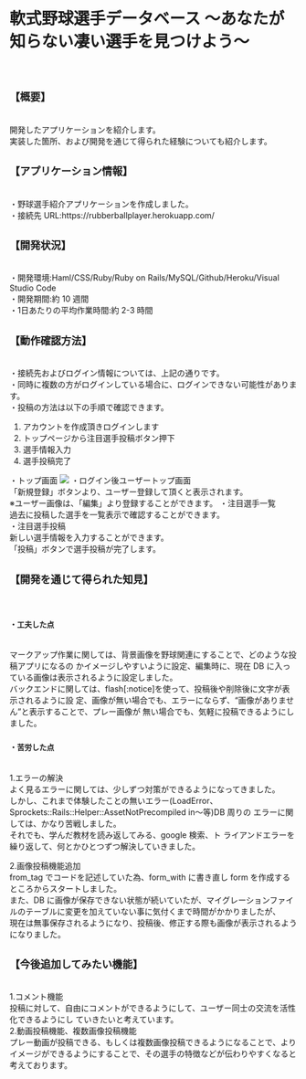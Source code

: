 <h1><font size=”7″>軟式野球選手データベース 〜あなたが知らない凄い選手を見つけよう〜</font></h1><br>

<h2><font size="4">【概要】</font></h2><br>
開発したアプリケーションを紹介します。 <br>
実装した箇所、および開発を通じて得られた経験についても紹介します。<br>

<h2><font size="4">【アプリケーション情報】</font></h2><br>
・野球選手紹介アプリケーションを作成しました。<br>
・接続先 URL:https://rubberballplayer.herokuapp.com/<br>

<h2><font size="4">【開発状況】</font></h2><br>
・開発環境:Haml/CSS/Ruby/Ruby on Rails/MySQL/Github/Heroku/Visual Studio Code <br>
・開発期間:約 10 週間<br>
・1日あたりの平均作業時間:約 2-3 時間<br>

<h2><font size="4">【動作確認方法】</font></h2><br>
・接続先およびログイン情報については、上記の通りです。 <br>
・同時に複数の方がログインしている場合に、ログインできない可能性があります。<br>
・投稿の方法は以下の手順で確認できます。<br>

1) アカウントを作成頂きログインします<br>
2) トップページから注目選手投稿ボタン押下 <br>
3) 選手情報入力<br>
4) 選手投稿完了<br>


・トップ画面
<img src="トップ画面.png">
・ログイン後ユーザートップ画面 <br>
 「新規登録」ボタンより、ユーザー登録して頂くと表示されます。<br>
  ※ユーザー画像は、「編集」より登録することができます。
・注目選手一覧 <br>
  過去に投稿した選手を一覧表示で確認することができます。<br>
・注目選手投稿 <br>
  新しい選手情報を入力することができます。 <br>
  「投稿」ボタンで選手投稿が完了します。<br>
  
<h2><font size="4">【開発を通じて得られた知見】</font></h2><br>
<h3><font size="2">・工夫した点</font></h3><br>
マークアップ作業に関しては、背景画像を野球関連にすることで、どのような投稿アプリになるの かイメージしやすいように設定、編集時に、現在 DB に入っている画像は表示されるように設定しました。<br>
バックエンドに関しては、flash[:notice]を使って、投稿後や削除後に文字が表示されるように設 定、画像が無い場合でも、エラーにならず、“画像がありません”と表示することで、プレー画像が 無い場合でも、気軽に投稿できるようにしました。<br>

<h3><font size="2">・苦労した点</font></h3><br>
1.エラーの解決 <br>
よく見るエラーに関しては、少しずつ対策ができるようになってきました。<br>
しかし、これまで体験したことの無いエラー(LoadError、Sprockets::Rails::Helper::AssetNotPrecompiled in〜等)DB 周りの エラーに関しては、かなり苦戦しました。<br>
それでも、学んだ教材を読み返してみる、google 検索、ト ライアンドエラーを繰り返して、何とかひとつずつ解決していきました。<br>

2.画像投稿機能追加<br>
from_tag でコードを記述していた為、form_with に書き直し form を作成するところからスタートしました。<br>
また、DB に画像が保存できない状態が続いていたが、マイグレーションファイルのテーブルに変更を加えていない事に気付くまで時間がかかりましたが゙、<br>
現在は無事保存されるようになり、投稿後、修正する際も画像が表示されるようになりました。<br>

<h2><font size="4">【今後追加してみたい機能】</font></h2><br>
1.コメント機能<br>
投稿に対して、自由にコメントができるようにして、ユーザー同士の交流を活性化できるようにし ていきたいと考えています。<br>
2.動画投稿機能、複数画像投稿機能<br>
プレー動画が投稿できる、もしくは複数画像投稿できるようになることで、よりイメージができるようにすることで、その選手の特徴などが伝わりやすくなると考えております。<br>